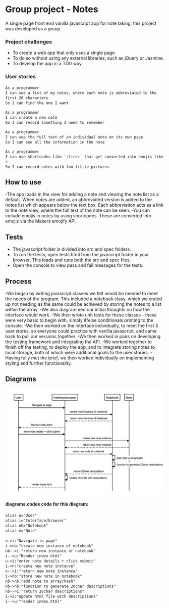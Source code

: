 # Group project - Notes

A single page front end vanilla javascript app for note taking, this project was developed as a group.

### Project challenges

* To create a web app that only uses a single page.
* To do so without using any external libraries, such as jQuery or Jasmine.
* To develop the app in a TDD way.

### User stories

```
As a programmer
I can see a list of my notes, where each note is abbreviated to the first 20 characters
So I can find the one I want
```
```
As a programmer
I can create a new note
So I can record something I need to remember
```
```
As a programmer
I can see the full text of an individual note on its own page
So I can see all the information in the note
```
```
As a programmer
I can use shortcodes like `:fire:` that get converted into emojis like 🔥
So I can record notes with fun little pictures
```
## How to use

-The app loads in the view for adding a note and viewing the note list as a default. When notes are added, an abbreviated version is added to the notes list which appears below the text box. Each abbreviation acts as a link to the note view, where the full text of the note can be seen.
-You can include emojis in notes by using shortcodes. These are converted into emojis via the Makers emojify API.

## Tests

* The javascript folder is divided into src and spec folders. 
* To run the tests, open tests.html from the javascript folder in your browser. This loads and runs both the src and spec files.
* Open the console to view pass and fail messages for the tests.

## Process

-We began by writing javascript classes we felt would be needed to meet the needs of the program. This included a notebook class, which we ended up not needing as the same could be achieved by storing the notes to a list within the array.
-We also diagrammed our initial thoughts on how the interface would work.
-We then wrote unit tests for these classes - these were very basic to begin with, simply if/else conditionals printing to the console.
-We then worked on the interface individually, to meet the first 3 user stores, so everyone could practice with vanilla javascript, and came back to pull our versions together.
-We then worked in pairs on developing the testing framework and integrating the API.
-We worked together to finish off the testing, to deploy the app, and to integrate storing notes to local storage, both of which were additional goals to the user stories.
-Having fully met the brief, we then worked individually on implementing styling and further functionality.

## Diagrams

![Sequence diagram for creating a note.](styles/images/diagrams/create_note_seq_diagram.png "Sequence diagram.")

#### diagrams.codes code for this diagram:


```
alias u="User"
alias i="Interface/browser"
alias nb="Notebook"
alias n="Note"

u->i:"Navigate to page"
i->nb:"create new instance of notebook"
nb-->i:"return new instance of notebook"
i-->u:"Render index.html"
u->i:"enter note details + click submit"
i->n:"create new note instance"
n-->i:"return new note instance"
i->nb:"store new note in notebook"
nb->nb:"add note to array/hash"
nb->nb:"function to generate 20char descriptions"
nb-->i:"return 20char descriptions"
i->i:"update html file with descriptions"
i-->u:"render index.html"
```
